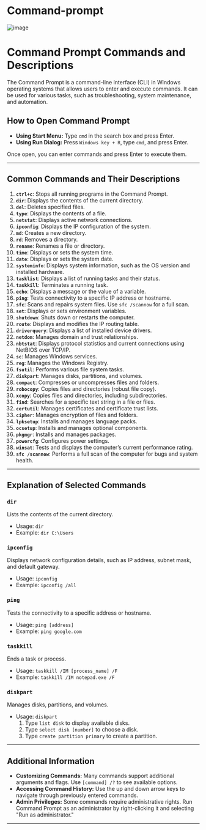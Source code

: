 # Command-prompt

![image](https://user-images.githubusercontent.com/109776849/210073212-8705b35a-ceb6-4c3a-92d0-1d56e51b05d8.png)

# Command Prompt Commands and Descriptions

The Command Prompt is a command-line interface (CLI) in Windows operating systems that allows users to enter and execute commands. It can be used for various tasks, such as troubleshooting, system maintenance, and automation.

## How to Open Command Prompt
- **Using Start Menu:** Type `cmd` in the search box and press Enter.
- **Using Run Dialog:** Press `Windows key + R`, type `cmd`, and press Enter.

Once open, you can enter commands and press Enter to execute them.

---

## Common Commands and Their Descriptions

1. **`ctrl+c`**: Stops all running programs in the Command Prompt.
2. **`dir`**: Displays the contents of the current directory.
3. **`del`**: Deletes specified files.
4. **`type`**: Displays the contents of a file.
5. **`netstat`**: Displays active network connections.
6. **`ipconfig`**: Displays the IP configuration of the system.
7. **`md`**: Creates a new directory.
8. **`rd`**: Removes a directory.
9. **`rename`**: Renames a file or directory.
10. **`time`**: Displays or sets the system time.
11. **`date`**: Displays or sets the system date.
12. **`systeminfo`**: Displays system information, such as the OS version and installed hardware.
13. **`tasklist`**: Displays a list of running tasks and their status.
14. **`taskkill`**: Terminates a running task.
15. **`echo`**: Displays a message or the value of a variable.
16. **`ping`**: Tests connectivity to a specific IP address or hostname.
17. **`sfc`**: Scans and repairs system files. Use `sfc /scannow` for a full scan.
18. **`set`**: Displays or sets environment variables.
19. **`shutdown`**: Shuts down or restarts the computer.
20. **`route`**: Displays and modifies the IP routing table.
21. **`driverquery`**: Displays a list of installed device drivers.
22. **`netdom`**: Manages domain and trust relationships.
23. **`nbtstat`**: Displays protocol statistics and current connections using NetBIOS over TCP/IP.
24. **`sc`**: Manages Windows services.
25. **`reg`**: Manages the Windows Registry.
26. **`fsutil`**: Performs various file system tasks.
27. **`diskpart`**: Manages disks, partitions, and volumes.
28. **`compact`**: Compresses or uncompresses files and folders.
29. **`robocopy`**: Copies files and directories (robust file copy).
30. **`xcopy`**: Copies files and directories, including subdirectories.
31. **`find`**: Searches for a specific text string in a file or files.
32. **`certutil`**: Manages certificates and certificate trust lists.
33. **`cipher`**: Manages encryption of files and folders.
34. **`lpksetup`**: Installs and manages language packs.
35. **`ocsetup`**: Installs and manages optional components.
36. **`pkgmgr`**: Installs and manages packages.
37. **`powercfg`**: Configures power settings.
38. **`winsat`**: Tests and displays the computer’s current performance rating.
39. **`sfc /scannow`**: Performs a full scan of the computer for bugs and system health.

---

## Explanation of Selected Commands

### `dir`
Lists the contents of the current directory.
- Usage: `dir`
- Example: `dir C:\Users`

### `ipconfig`
Displays network configuration details, such as IP address, subnet mask, and default gateway.
- Usage: `ipconfig`
- Example: `ipconfig /all`

### `ping`
Tests the connectivity to a specific address or hostname.
- Usage: `ping [address]`
- Example: `ping google.com`

### `taskkill`
Ends a task or process.
- Usage: `taskkill /IM [process_name] /F`
- Example: `taskkill /IM notepad.exe /F`

### `diskpart`
Manages disks, partitions, and volumes.
- Usage: `diskpart`
  1. Type `list disk` to display available disks.
  2. Type `select disk [number]` to choose a disk.
  3. Type `create partition primary` to create a partition.

---

## Additional Information
- **Customizing Commands:** Many commands support additional arguments and flags. Use `[command] /?` to see available options.
- **Accessing Command History:** Use the up and down arrow keys to navigate through previously entered commands.
- **Admin Privileges:** Some commands require administrative rights. Run Command Prompt as an administrator by right-clicking it and selecting "Run as administrator."

---


